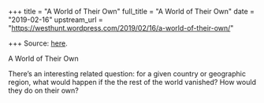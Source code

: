 +++
title = "A World of Their Own"
full_title = "A World of Their Own"
date = "2019-02-16"
upstream_url = "https://westhunt.wordpress.com/2019/02/16/a-world-of-their-own/"

+++
Source: [here](https://westhunt.wordpress.com/2019/02/16/a-world-of-their-own/).

A World of Their Own

There’s an interesting related question: for a given country or
geographic region, what would happen if the the rest of the world
vanished? How would they do on their own?
